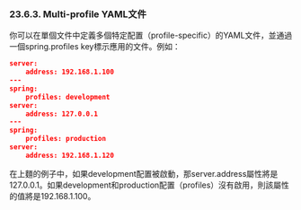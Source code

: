 ### 23.6.3. Multi-profile YAML文件

你可以在單個文件中定義多個特定配置（profile-specific）的YAML文件，並通過一個spring.profiles key標示應用的文件。例如：
```json
server:
    address: 192.168.1.100
---
spring:
    profiles: development
server:
    address: 127.0.0.1
---
spring:
    profiles: production
server:
    address: 192.168.1.120
```
在上麵的例子中，如果development配置被啟動，那server.address屬性將是127.0.0.1。如果development和production配置（profiles）沒有啟用，則該屬性的值將是192.168.1.100。
